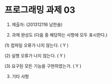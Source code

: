﻿# 프로그래밍 과제 03

1. 제출자:   (201312116 남한솔)

2. 과제 완성도 (다음 중 해당하는 사항에 모두 표시한다.)

(1) 컴파일 오류가 나지 않는다. (  Y  )

(2) 실행 오류가 나지 않는다. (  Y  )

(3) 요구된 모든 기능을 구현하였는가. (  Y  )



3. 기타 사항 
